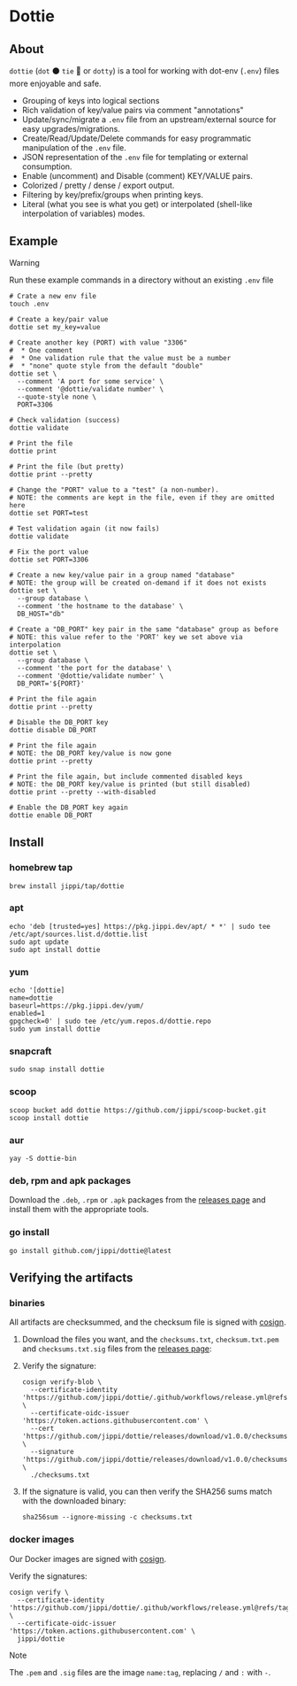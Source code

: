 # Dottie

## About

`dottie` (`dot` ⚫ `tie` 👔 or `dotty`) is a tool for working with dot-env (`.env`) files more enjoyable and safe.

* Grouping of keys into logical sections
* Rich validation of key/value pairs via comment "annotations"
* Update/sync/migrate a `.env` file from an upstream/external source for easy upgrades/migrations.
* Create/Read/Update/Delete commands for easy programmatic manipulation of the `.env` file.
* JSON representation of the `.env` file for templating or external consumption.
* Enable (uncomment) and Disable (comment) KEY/VALUE pairs.
* Colorized / pretty / dense / export output.
* Filtering by key/prefix/groups when printing keys.
* Literal (what you see is what you get) or interpolated (shell-like interpolation of variables) modes.

## Example

> [!WARNING]
> Run these example commands in a directory without an existing `.env` file

```shell
# Crate a new env file
touch .env

# Create a key/pair value
dottie set my_key=value

# Create another key (PORT) with value "3306"
#  * One comment
#  * One validation rule that the value must be a number
#  * "none" quote style from the default "double"
dottie set \
  --comment 'A port for some service' \
  --comment '@dottie/validate number' \
  --quote-style none \
  PORT=3306

# Check validation (success)
dottie validate

# Print the file
dottie print

# Print the file (but pretty)
dottie print --pretty

# Change the "PORT" value to a "test" (a non-number).
# NOTE: the comments are kept in the file, even if they are omitted here
dottie set PORT=test

# Test validation again (it now fails)
dottie validate

# Fix the port value
dottie set PORT=3306

# Create a new key/value pair in a group named "database"
# NOTE: the group will be created on-demand if it does not exists
dottie set \
  --group database \
  --comment 'the hostname to the database' \
  DB_HOST="db"

# Create a "DB_PORT" key pair in the same "database" group as before
# NOTE: this value refer to the 'PORT' key we set above via interpolation
dottie set \
  --group database \
  --comment 'the port for the database' \
  --comment '@dottie/validate number' \
  DB_PORT='${PORT}'

# Print the file again
dottie print --pretty

# Disable the DB_PORT key
dottie disable DB_PORT

# Print the file again
# NOTE: the DB_PORT key/value is now gone
dottie print --pretty

# Print the file again, but include commented disabled keys
# NOTE: the DB_PORT key/value is printed (but still disabled)
dottie print --pretty --with-disabled

# Enable the DB_PORT key again
dottie enable DB_PORT
```

## Install

### homebrew tap

```shell
brew install jippi/tap/dottie
```

### apt

```shell
echo 'deb [trusted=yes] https://pkg.jippi.dev/apt/ * *' | sudo tee /etc/apt/sources.list.d/dottie.list
sudo apt update
sudo apt install dottie
```

### yum

```shell
echo '[dottie]
name=dottie
baseurl=https://pkg.jippi.dev/yum/
enabled=1
gpgcheck=0' | sudo tee /etc/yum.repos.d/dottie.repo
sudo yum install dottie
```

### snapcraft

```shell
sudo snap install dottie
```

### scoop

```shell
scoop bucket add dottie https://github.com/jippi/scoop-bucket.git
scoop install dottie
```

### aur

```shell
yay -S dottie-bin
```

### deb, rpm and apk packages

Download the `.deb`, `.rpm` or `.apk` packages from the [releases page](https://github.com/jippi/dottie/releases) and install them with the appropriate tools.

### go install

```shell
go install github.com/jippi/dottie@latest
```

## Verifying the artifacts

### binaries

All artifacts are checksummed, and the checksum file is signed with [cosign](https://github.com/sigstore/cosign).

1. Download the files you want, and the `checksums.txt`, `checksum.txt.pem` and `checksums.txt.sig` files from the [releases page](https://github.com/jippi/dottie/releases):
2. Verify the signature:

    ```shell
    cosign verify-blob \
      --certificate-identity 'https://github.com/jippi/dottie/.github/workflows/release.yml@refs/tags/v1.0.0' \
      --certificate-oidc-issuer 'https://token.actions.githubusercontent.com' \
      --cert 'https://github.com/jippi/dottie/releases/download/v1.0.0/checksums.txt.pem' \
      --signature 'https://github.com/jippi/dottie/releases/download/v1.0.0/checksums.txt.sig' \
      ./checksums.txt
    ```

3. If the signature is valid, you can then verify the SHA256 sums match with the downloaded binary:

    ```shell
    sha256sum --ignore-missing -c checksums.txt
    ```

### docker images

Our Docker images are signed with [cosign](https://github.com/sigstore/cosign).

Verify the signatures:

```shell
cosign verify \
  --certificate-identity 'https://github.com/jippi/dottie/.github/workflows/release.yml@refs/tags/v1.0.0' \
  --certificate-oidc-issuer 'https://token.actions.githubusercontent.com' \
  jippi/dottie
```

> [!NOTE]
> The `.pem` and `.sig` files are the image `name:tag`, replacing `/` and `:` with `-`.
